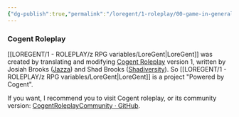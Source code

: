 ```yaml
---
{"dg-publish":true,"permalink":"/loregent/1-roleplay/00-game-in-general/rpg-cogent-role-play-attribution/"}
---
```


### Cogent Roleplay

[[LOREGENT/1 - ROLEPLAY/z RPG variables/LoreGent\|LoreGent]] was created by translating and modifying [Cogent Roleplay](https://cogentroleplay.com/) version 1, written by Josiah Brooks ([Jazza](https://www.youtube.com/channel/UCHu2KNu6TtJ0p4hpSW7Yv7Q )) and Shad Brooks ([Shadiversity](https://www.youtube.com/channel/UCkmMACUKpQeIxN9D9ARli1Q)). So [[LOREGENT/1 - ROLEPLAY/z RPG variables/LoreGent\|LoreGent]] is a project "Powered by Cogent".

If you want, I recommend you to visit Cogent roleplay, or its community version: [CogentRoleplayCommunity · GitHub](https://github.com/CogentRoleplayCommunity).
